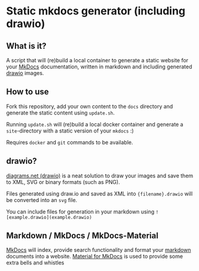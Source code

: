 # Static mkdocs generator (including drawio)

## What is it?

A script that will (re)build a local container to generate a static website for your [MkDocs](https://www.mkdocs.org) documentation, written in markdown and including generated [drawio](https://draw.io) images.

## How to use

Fork this repository, add your own content to the `docs` directory and generate the static content using `update.sh`.

Running `update.sh` will (re)build a local docker container and generate a `site`-directory with a static version of your `mkdocs` :)

Requires `docker` and `git` commands to be available.

## drawio?

[diagrams.net (drawio)](https://app.diagrams.net) is a neat solution to draw your images and save them to XML, SVG or binary formats (such as PNG).

Files generated using draw.io and saved as XML into `{filename}.drawio` will be converted into an `svg` file.

You can include files for generation in your markdown using `![example.drawio](example.drawio)`

## Markdown / MkDocs / MkDocs-Material

[MkDocs](https://www.mkdocs.org) will index, provide search functionality and format your [markdown](https://www.markdownguide.org) documents into a website. [Material for MkDocs](https://squidfunk.github.io/mkdocs-material/) is used to provide some extra bells and whistles

